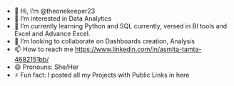 - 👋 Hi, I’m @theonekeeper23
- 👀 I’m interested in Data Analytics
- 🌱 I’m currently learning Python and SQL currently, versed in BI tools and Excel and Advance Excel.
- 💞️ I’m looking to collaborate on Dashboards creation, Analysis
- 📫 How to reach me https://www.linkedin.com/in/asmita-tamta-4682151bb/
- 😄 Pronouns: She/Her
- ⚡ Fun fact: I posted all my Projects with Public Links in here

<!---
theonekeeper23/theonekeeper23 is a ✨ special ✨ repository because its `README.md` (this file) appears on your GitHub profile.
You can click the Preview link to take a look at your changes.
--->
